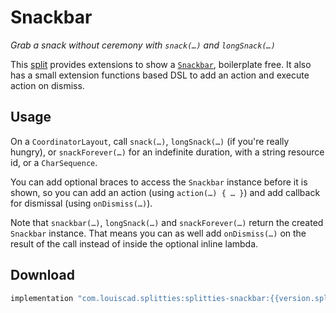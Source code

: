# Snackbar

*Grab a snack without ceremony with `snack(…)` and `longSnack(…)`*

This [split](../README.md#what-is-a-split "What is a split in Splitties?")
provides extensions to show a
[`Snackbar`](https://material.io/components/android/catalog/snackbar/),
boilerplate free. It also has a small extension functions based DSL to
add an action and execute action on dismiss.

## Usage

On a `CoordinatorLayout`, call `snack(…)`, `longSnack(…)` (if you're really
hungry), or `snackForever(…)` for an indefinite duration, with a string
resource id, or a `CharSequence`.

You can add optional braces to access the `Snackbar` instance before it is
shown, so you can add an action (using `action(…) { … }`) and add callback
for dismissal (using `onDismiss(…)`).

Note that `snackbar(…)`, `longSnack(…)` and `snackForever(…)` return the
created `Snackbar` instance. That means you can as well add `onDismiss(…)`
on the result of the call instead of inside the optional inline lambda.

## Download

```groovy
implementation "com.louiscad.splitties:splitties-snackbar:{{version.splitties2}}"
```
